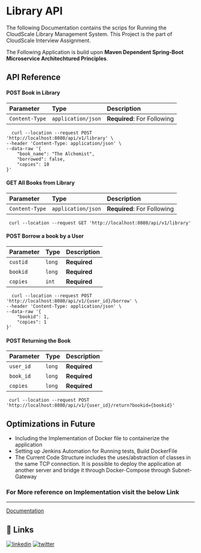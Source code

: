 
# Library API

The following Documentation contains the scrips for Running the CloudScale Library Management System. This Project is the part of CloudScale Interview Assignment.

The Following Application is build upon **Maven Dependent Spring-Boot Microservice Architechtured Principles**.




## API Reference

#### POST Book in Library

| Parameter | Type     | Description                |
| :-------- | :------- | :------------------------- |
| `Content-Type` | `application/json` | **Required**: For Following |


```http
  curl --location --request POST 'http://localhost:8080/api/v1/library' \
--header 'Content-Type: application/json' \
--data-raw '{
    "book_name": "The Alchemist",
    "borrowed": false,
    "copies": 10
}'
```

#### GET All Books from Library

| Parameter | Type     | Description                |
| :-------- | :------- | :------------------------- |
| `Content-Type` | `application/json` | **Required**: For Following |

```http
 curl --location --request GET 'http://localhost:8080/api/v1/library'
```



#### POST Borrow a book by a User
| Parameter | Type     | Description                |
| :-------- | :------- | :------------------------- |
| `custid` | `long` | **Required** |
| `bookid` | `long` | **Required** |
| `copies` | `int` | **Required** |


```http
  curl --location --request POST 'http://localhost:8080/api/v1/{user_id}/borrow' \
--header 'Content-Type: application/json' \
--data-raw '{
    "bookid": 1,
    "copies": 1
}'
```

#### POST Returning the Book
| Parameter | Type     | Description                |
| :-------- | :------- | :------------------------- |
| `user_id` | `long` | **Required** |
| `book_id` | `long` | **Required** |
| `copies` | `long` | **Required** |



```http
 curl --location --request POST 'http://localhost:8080/api/v1/{user_id}/return?bookid={bookid}'

```

## Optimizations in Future
- Including the Implementation of Docker file to containerize the application
- Setting up Jenkins Automation for Running tests, Build DockerFile
- The Current Code Structure includes the uses/abstraction of classes in the same TCP connection. It is possible to deploy the application at another server and bridge it through Docker-Compose through Subnet-Gateway

### For More reference on Implementation visit the below Link
---

[Documentation](https://docs.google.com/document/d/16fLI9HOpq6BfB_MOnTZmmdWb5PVRMUsixkAdtloSt6E/edit?usp=sharing)

## 🔗 Links

[![linkedin](https://img.shields.io/badge/linkedin-0A66C2?style=for-the-badge&logo=linkedin&logoColor=white)](https://www.linkedin.com/in/priyank-vaidya/)
[![twitter](https://img.shields.io/badge/twitter-1DA1F2?style=for-the-badge&logo=twitter&logoColor=white)](https://twitter.com/priyank_vaidya)

